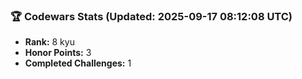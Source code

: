 ### 🏆 Codewars Stats (Updated: 2025-09-17 08:12:08 UTC)

- **Rank:** 8 kyu
- **Honor Points:** 3
- **Completed Challenges:** 1
